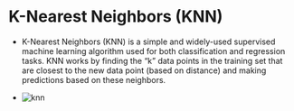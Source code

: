 # K-Nearest Neighbors (KNN)

* K-Nearest Neighbors (KNN) is a simple and widely-used supervised machine learning algorithm used for both classification and   regression        tasks. KNN works by finding the “k” data points in the training set that are closest to the new data point (based on  distance) and making predictions based on these neighbors.

* ![knn](https://github.com/user-attachments/assets/b2a7dcab-a8af-4431-b1a0-56e8d46f32b3)
